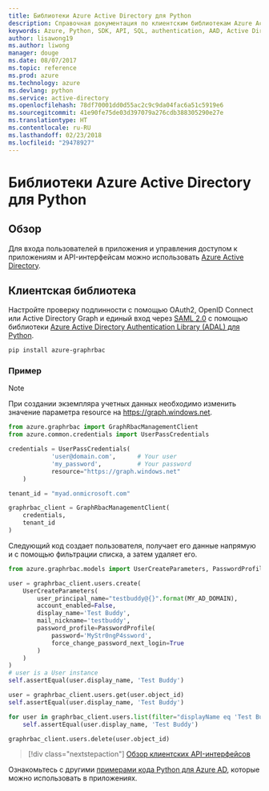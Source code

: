 ```yaml
---
title: Библиотеки Azure Active Directory для Python
description: Справочная документация по клиентским библиотекам Azure Active Directory для Python
keywords: Azure, Python, SDK, API, SQL, authentication, AAD, Active Directory, Graph, OAuth 2.0
author: lisawong19
ms.author: liwong
manager: douge
ms.date: 08/07/2017
ms.topic: reference
ms.prod: azure
ms.technology: azure
ms.devlang: python
ms.service: active-directory
ms.openlocfilehash: 78df70001dd0d55ac2c9c9da04fac6a51c5919e6
ms.sourcegitcommit: 41e90fe75de03d397079a276cdb388305290e27e
ms.translationtype: HT
ms.contentlocale: ru-RU
ms.lasthandoff: 02/23/2018
ms.locfileid: "29478927"
---
```

# <a name="azure-active-directory-libraries-for-python"></a>Библиотеки Azure Active Directory для Python

## <a name="overview"></a>Обзор

Для входа пользователей в приложения и управления доступом к приложениям и API-интерфейсам можно использовать [Azure Active Directory](/azure/active-directory/active-directory-whatis).

## <a name="client-library"></a>Клиентская библиотека

Настройте проверку подлинности с помощью OAuth2, OpenID Connect или Active Directory Graph и единый вход через [SAML 2.0](https://docs.microsoft.com/azure/active-directory/develop/active-directory-saml-protocol-reference) с помощью библиотеки [Azure Active Directory Authentication Library (ADAL) для Python](https://github.com/AzureAD/azure-activedirectory-library-for-python).

```bash
pip install azure-graphrbac
```

### <a name="example"></a>Пример
> [!NOTE]
> При создании экземпляра учетных данных необходимо изменить значение параметра resource на https://graph.windows.net.

```python
from azure.graphrbac import GraphRbacManagementClient
from azure.common.credentials import UserPassCredentials

credentials = UserPassCredentials(
            'user@domain.com',      # Your user
            'my_password',          # Your password
            resource="https://graph.windows.net"
    )

tenant_id = "myad.onmicrosoft.com"

graphrbac_client = GraphRbacManagementClient(
    credentials,
    tenant_id
)
```
Следующий код создает пользователя, получает его данные напрямую и с помощью фильтрации списка, а затем удаляет его.
```python
from azure.graphrbac.models import UserCreateParameters, PasswordProfile

user = graphrbac_client.users.create(
    UserCreateParameters(
        user_principal_name="testbuddy@{}".format(MY_AD_DOMAIN),
        account_enabled=False,
        display_name='Test Buddy',
        mail_nickname='testbuddy',
        password_profile=PasswordProfile(
            password='MyStr0ngP4ssword',
            force_change_password_next_login=True
        )
    )
)
# user is a User instance
self.assertEqual(user.display_name, 'Test Buddy')

user = graphrbac_client.users.get(user.object_id)
self.assertEqual(user.display_name, 'Test Buddy')

for user in graphrbac_client.users.list(filter="displayName eq 'Test Buddy'"):
    self.assertEqual(user.display_name, 'Test Buddy')

graphrbac_client.users.delete(user.object_id)
```

> [!div class="nextstepaction"]
> [Обзор клиентских API-интерфейсов](/python/api/overview/azure/activedirectory/client)

Ознакомьтесь с другими [примерами кода Python для Azure AD](https://azure.microsoft.com/en-us/resources/samples/?term=active+directory&platform=python), которые можно использовать в приложениях.